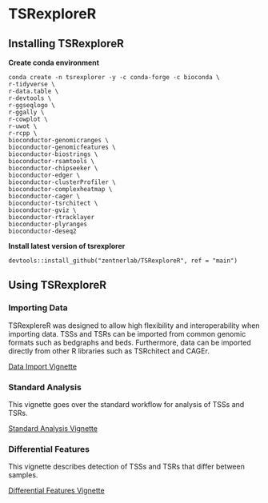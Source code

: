 # TSRexploreR

## Installing TSRexploreR

**Create conda environment**
```
conda create -n tsrexplorer -y -c conda-forge -c bioconda \
r-tidyverse \
r-data.table \
r-devtools \
r-ggseqlogo \
r-ggally \
r-cowplot \
r-uwot \
r-rcpp \
bioconductor-genomicranges \
bioconductor-genomicfeatures \
bioconductor-biostrings \
bioconductor-rsamtools \
bioconductor-chipseeker \
bioconductor-edger \
bioconductor-clusterProfiler \
bioconductor-complexheatmap \
bioconductor-cager \
bioconductor-tsrchitect \
bioconductor-gviz \
bioconductor-rtracklayer
bioconductor-plyranges
bioconductor-deseq2
```

**Install latest version of tsrexplorer**
```
devtools::install_github("zentnerlab/TSRexploreR", ref = "main")
```

## Using TSRexploreR

### Importing Data

TSRexplereR was designed to allow high flexibility and interoperability when importing data. TSSs and TSRs can be imported from common genomic formats such as bedgraphs and beds. Furthermore, data can be imported directly from other R libraries such as TSRchitect and CAGEr.

[Data Import Vignette](./github/DATA_IMPORT.md)

### Standard Analysis

This vignette goes over the standard workflow for analysis of TSSs and TSRs.

[Standard Analysis Vignette](./github/STANDARD_ANALYSIS.md)

### Differential Features

This vignette describes detection of TSSs and TSRs that differ between samples.

[Differential Features Vignette](./github/DIFF_FEATURES.md)
